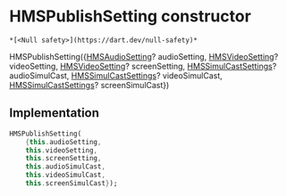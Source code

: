 


# HMSPublishSetting constructor




    *[<Null safety>](https://dart.dev/null-safety)*



HMSPublishSetting({[HMSAudioSetting](../../model_hms_audio_setting/HMSAudioSetting-class.md)? audioSetting, [HMSVideoSetting](../../model_hms_video_setting/HMSVideoSetting-class.md)? videoSetting, [HMSVideoSetting](../../model_hms_video_setting/HMSVideoSetting-class.md)? screenSetting, [HMSSimulCastSettings](../../model_hms_simul_cast_settings/HMSSimulCastSettings-class.md)? audioSimulCast, [HMSSimulCastSettings](../../model_hms_simul_cast_settings/HMSSimulCastSettings-class.md)? videoSimulCast, [HMSSimulCastSettings](../../model_hms_simul_cast_settings/HMSSimulCastSettings-class.md)? screenSimulCast})





## Implementation

```dart
HMSPublishSetting(
    {this.audioSetting,
    this.videoSetting,
    this.screenSetting,
    this.audioSimulCast,
    this.videoSimulCast,
    this.screenSimulCast});
```







